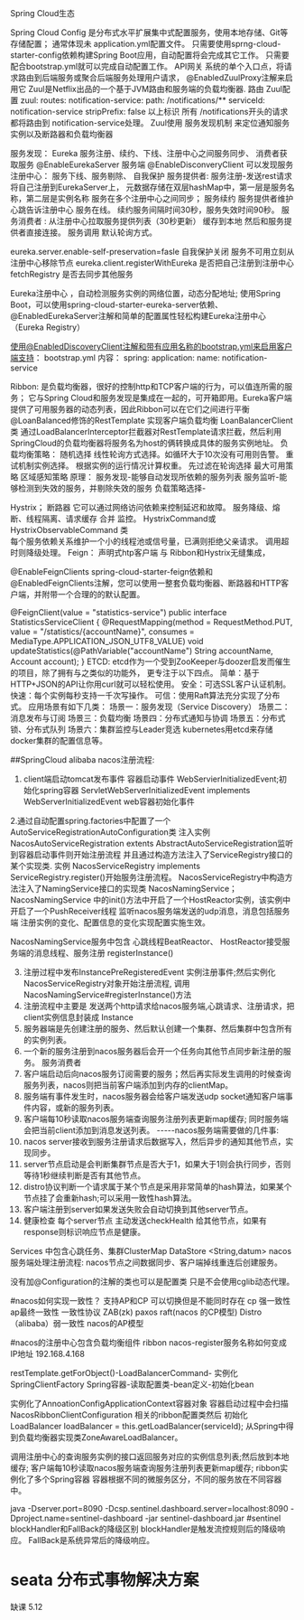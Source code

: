 Spring Cloud生态

Spring Cloud Config 是分布式水平扩展集中式配置服务，使用本地存储、Git等存储配置； 通常体现未 application.yml配置文件。 只需要使用sprng-cloud-starter-config依赖构建Spring Boot应用，自动配置将会完成其它工作。 
只需要配合bootstrap.yml就可以完成自动配置工作。
API网关 系统的单个入口点，将请求路由到后端服务或聚合后端服务处理用户请求， @EnabledZuulProxy注解来启用它 
Zuul是Netflix出品的一个基于JVM路由和服务端的负载均衡器. 路由 Zuul配置 
zuul: 
    routes: notification-service: 
    path: /notifications/** 
    serviceId: notification-service 
    stripPrefix: false 
以上标识 所有 /notifications开头的请求都将路由到 notification-service处理。 
Zuul使用 服务发现机制 来定位通知服务实例以及断路器和负载均衡器

服务发现： Eureka 服务注册、续约、下线、注册中心之间服务同步、 消费者获取服务 
@EnableEurekaServer 服务端
 @EnableDisconveryClient 可以发现服务 
 注册中心： 服务下线、服务剔除、 自我保护 服务提供者: 服务注册-发送rest请求将自己注册到EurekaServer上，
 元数据存储在双层hashMap中，第一层是服务名称，第二层是实例名称 服务在多个注册中心之间同步；
  服务续约 服务提供者维护心跳告诉注册中心 服务在线。 续约服务间隔时间30秒，服务失效时间90秒。 
  服务消费者 : 从注册中心拉取服务提供列表（30秒更新） 缓存到本地 然后和服务提供者直接连接。 
  服务调用 默认轮询方式。

eureka.server.enable-self-preservation=fasle 自我保护关闭 服务不可用立刻从注册中心移除节点 
eureka.client.registerWithEureka 是否把自己注册到注册中心 
fetchRegistry 是否去同步其他服务

Eureka注册中心 ，自动检测服务实例的网络位置，动态分配地址; 
使用Spring Boot，可以使用spring-cloud-starter-eureka-server依赖、 
@EnabledEurekaServer注解和简单的配置属性轻松构建Eureka注册中心（Eureka Registry）

使用@EnabledDiscoveryClient注解和带有应用名称的bootstrap.yml来启用客户端支持：
 bootstrap.yml 内容： spring: application: name: notification-service

Ribbon:   是负载均衡器，很好的控制http和TCP客户端的行为，可以值连所需的服务；
它与Spring Cloud和服务发现是集成在一起的，可开箱即用。Eureka客户端提供了可用服务器的动态列表，因此Ribbon可以在它们之间进行平衡
@LoanBalanced修饰的RestTemplate 实现客户端负载均衡    LoanBalancerClient类
通过LoadBalancerInterceptor拦截器对RestTemplate请求拦截，然后利用SpringCloud的负载均衡器将服务名为host的俩转换成具体的服务实例地址。
负载均衡策略：
 随机选择
 线性轮询方式选择。如循环大于10次没有可用则告警。
 重试机制实例选择。
 根据实例的运行情况计算权重。
 先过滤在轮询选择
 最大可用策略
 区域感知策略
原理： 服务发现-能够自动发现所依赖的服务列表 服务监听-能够检测到失效的服务，并剔除失效的服务 负载策略选择-

Hystrix； 断路器 它可以通过网络访问依赖来控制延迟和故障。 服务降级、熔断、线程隔离、请求缓存 合并 监控。
  HystrixCommand或HystrixObservableCommand 类  
  每个服务依赖关系维护一个小的线程池或信号量，已满则拒绝父亲请求。
  调用超时则降级处理。
​Feign： 声明式htp客户端 与 Ribbon和Hystrix无缝集成，

@EnableFeignClients
spring-cloud-starter-feign依赖和@EnabledFeignClients注解，您可以使用一整套负载均衡器、断路器和HTTP客户端，并附带一个合理的的默认配置。

@FeignClient(value = "statistics-service")
public interface StatisticsServiceClient {
@RequestMapping(method = RequestMethod.PUT, value = "/statistics/{accountName}", consumes = MediaType.APPLICATION_JSON_UTF8_VALUE)
void updateStatistics(@PathVariable("accountName") String accountName, Account account);
} 
​ETCD: etcd作为一个受到ZooKeeper与doozer启发而催生的项目，除了拥有与之类似的功能外，
更专注于以下四点。 
简单：基于HTTP+JSON的API让你用curl就可以轻松使用。
 安全：可选SSL客户认证机制。 快速：每个实例每秒支持一千次写操作。
  可信：使用Raft算法充分实现了分布式。 应用场景有如下几类： 
  场景一：服务发现（Service Discovery） 
  场景二：消息发布与订阅 
  场景三：负载均衡 
  场景四：分布式通知与协调 
  场景五：分布式锁、分布式队列 
  场景六：集群监控与Leader竞选 kubernetes用etcd来存储docker集群的配置信息等。
  
##SpringCloud alibaba
nacos注册流程:
1.  client端启动tomcat发布事件 容器启动事件 WebServierInitializedEvent;初始化spring容器
ServletWebServerInitializedEvent implements WebServerInitializedEvent  web容器初始化事件

2.通过自动配置spring.factories中配置了一个AutoServiceRegistrationAutoConfiguration类
 注入实例NacosAutoServiceRegistration extents AbstractAutoServiceRegistration监听到容器启动事件则开始注册流程
 并且通过构造方法注入了ServiceRegistry接口的某个实现类. 
 实例 NacosServiceRegistry implements ServiceRegistry.register()开始服务注册流程。
 NacosServiceRegistry中构造方法注入了NamingService接口的实现类 NacosNamingService；
 NacosNamingService 中的init()方法中开启了一个HostReactor实例，该实例中开启了一个PushReceiver线程
 监听nacos服务端发送的udp消息，消息包括服务端 注册实例的变化、配置信息的变化实现配置实施生效。
 
 NacosNamingService服务中包含 
 心跳线程BeatReactor、  HostReactor接受服务端的消息线程、服务注册 registerInstance()

3. 注册过程中发布InstancePreRegisteredEvent 实例注册事件;然后实例化 NacosServiceRegistry对象开始注册流程,
    调用NacosNamingService#registerInstance()方法
4. 注册流程中主要是 发送两个http请求给nacos服务端,心跳请求、注册请求，把client实例信息封装成 Instance
5. 服务器端是先创建注册的服务、然后默认创建一个集群、然后集群中包含所有的实例列表。
6. 一个新的服务注册到nacos服务器后会开一个任务向其他节点同步新注册的服务。
服务消费者
7. 客户端启动后向nacos服务订阅需要的服务；然后再实际发生调用的时候查询服务列表，nacos则把当前客户端添加到内存的clientMap。
8. 服务端有事件发生时，nacos服务器会给客户端发送udp socket通知客户端事件内容，或新的服务列表。
9. 客户端每10秒读取nacos服务端查询服务注册列表更新map缓存; 同时服务端会把当前client添加到消息发送列表。
-----nacos服务端需要做的几件事:
10. nacos server接收到服务注册请求后数据写入，然后异步的通知其他节点，实现同步。
11. server节点启动是会判断集群节点是否大于1，如果大于1则会执行同步，否则等待1秒继续判断是否有其他节点。
12. distro协议判断一个请求属于某个节点是采用非常简单的hash算法，如果某个节点挂了会重新hash;可以采用一致性hash算法。
13. 客户端注册到server如果发送失败会自动切换到其他server节点。 
14. 健康检查 每个server节点 主动发送checkHealth 给其他节点，如果有response则标识响应节点是健康。

Services 中包含心跳任务、集群ClusterMap 
DataStore  <String,datum>
nacos服务端处理注册流程:
nacos节点之间数据同步、客户端掉线重连后创建服务。

没有加@Configuration的注解的类也可以是配置类 只是不会使用cglib动态代理。

#nacos如何实现一致性？  支持AP和CP 可以切换但是不能同时存在
cp 强一致性  ap最终一致性 
一致性协议 ZAB(zk)   paxos  raft(nacos 的CP模型)   Distro（alibaba）弱一致性 nacos的AP模型



#nacos的注册中心包含负载均衡组件 ribbon
nacos-register服务名称如何变成 IP地址 192.168.4.168

restTemplate.getForObject()-LoadBalancerCommand-
实例化 SpringClientFactory Spring容器-读取配置类-bean定义-初始化bean

实例化了AnnoationConfigApplicationContext容器对象
 容器启动过程中会扫描 NacosRibbonClientConfiguration 相关的ribbon配置类然后 初始化
 LoadBalancer loadBalancer = this.getLoadBalancer(serviceId); 
 从Spring中得到负载均衡器实现类ZoneAwareLoadBalancer。
 
调用注册中心的查询服务实例的接口返回服务对应的实例信息列表;然后放到本地缓存;
客户端每10秒读取nacos服务端查询服务注册列表更新map缓存;
ribbon实例化了多个Spring容器 容器根据不同的微服务区分，不同的服务放在不同容器中。
 
java -Dserver.port=8090 -Dcsp.sentinel.dashboard.server=localhost:8090 -Dproject.name=sentinel-dashboard -jar sentinel-dashboard.jar
#sentinel
  blockHandler和FallBack的降级区别
  blockHandler是触发流控规则后的降级响应。
  FallBack是系统异常后的降级响应。
 
# seata 分布式事物解决方案
缺课 5.12

